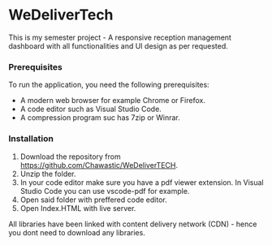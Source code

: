 # WeDeliverTech

This is my semester project - A responsive reception management dashboard with all functionalities 
and UI design as per requested.


### Prerequisites

To run the application, you need the following prerequisites:

- A modern web browser for example Chrome or Firefox.
- A code editor such as Visual Studio Code.
- A compression program suc has 7zip or Winrar.

### Installation

1. Download the repository from https://github.com/Chawastic/WeDeliverTECH.
2. Unzip the folder.
3. In your code editor make sure you have a pdf viewer extension. 
   In Visual Studio Code you can use vscode-pdf for example.
3. Open said folder with preffered code editor.
4. Open Index.HTML with live server.


All libraries have been linked with content delivery network (CDN) - hence you dont need to download any libraries. 